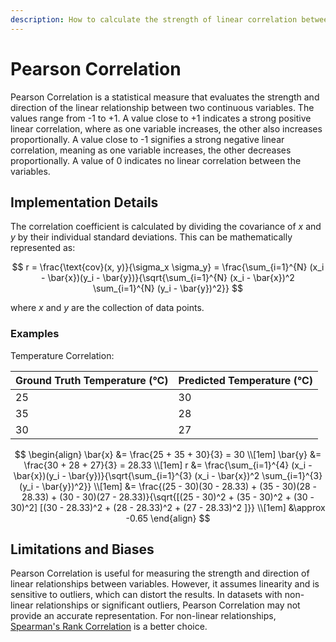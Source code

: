```yaml
---
description: How to calculate the strength of linear correlation between 2 variables
---
```


# Pearson Correlation

Pearson Correlation is a statistical measure that evaluates the strength and direction of the linear
relationship between two continuous variables. The values range from -1 to +1. A value close to +1 indicates a strong
positive linear correlation, where as one variable increases, the other also increases proportionally. A value close
to -1 signifies a strong negative linear correlation, meaning as one variable increases, the other decreases
proportionally. A value of 0 indicates no linear correlation between the variables.

## Implementation Details

The correlation coefficient is calculated by dividing the covariance of $x$ and $y$ by their individual standard
deviations. This can be mathematically represented as:

$$
r = \frac{\text{cov}(x, y)}{\sigma_x \sigma_y} = \frac{\sum_{i=1}^{N} (x_i - \bar{x})(y_i - \bar{y})}{\sqrt{\sum_{i=1}^{N}
(x_i - \bar{x})^2 \sum_{i=1}^{N} (y_i - \bar{y})^2}}
$$

where $x$ and $y$ are the collection of data points.

### Examples

Temperature Correlation:

<div class="grid" markdown>

| Ground Truth Temperature (&deg;C) | Predicted Temperature (&deg;C) |
| --- | --- |
| 25  | 30  |
| 35  | 28  |
| 30  | 27  |

</div>

$$
\begin{align}
\bar{x} &= \frac{25 + 35 + 30}{3} = 30 \\[1em]
\bar{y} &= \frac{30 + 28 + 27}{3} = 28.33 \\[1em]
r &= \frac{\sum_{i=1}^{4} (x_i - \bar{x})(y_i - \bar{y})}{\sqrt{\sum_{i=1}^{3} (x_i - \bar{x})^2 \sum_{i=1}^{3} (y_i -
\bar{y})^2}} \\[1em]
&= \frac{(25 - 30)(30 - 28.33) + (35 - 30)(28 - 28.33) + (30 - 30)(27 - 28.33)}{\sqrt{[(25 - 30)^2 +
(35 - 30)^2 + (30 - 30)^2] [(30 - 28.33)^2 + (28 - 28.33)^2 + (27 - 28.33)^2 ]}} \\[1em]
&\approx -0.65
\end{align}
$$

## Limitations and Biases

Pearson Correlation is useful for measuring the strength and direction of linear relationships between
variables. However, it assumes linearity and is sensitive to outliers, which can distort the results. In datasets with
non-linear relationships or significant outliers, Pearson Correlation may not provide an accurate
representation. For non-linear relationships, [Spearman's Rank Correlation](spearman-correlation.md) is a better choice.
